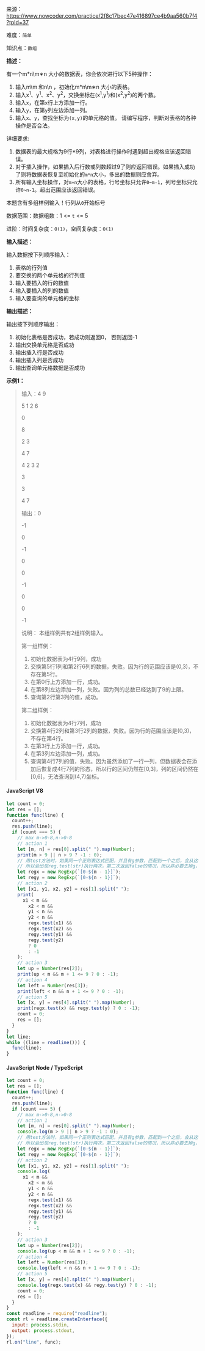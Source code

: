 来源：<https://www.nowcoder.com/practice/2f8c17bec47e416897ce4b9aa560b7f4?tpId=37>

难度：`简单`

知识点：`数组`

**描述：**

有一个m*n\m∗n 大小的数据表，你会依次进行以下5种操作：

1. 输入m\m 和n\n ，初始化m*n\m∗n 大小的表格。
2. 输入x<sup>1</sup>、y<sup>1</sup>、x<sup>2</sup>、y<sup>2</sup>，交换坐标在(x<sup>1</sup>,y<sup>1</sup>)和(x<sup>2</sup>,y<sup>2</sup>)的两个数。
3. 输入`x`，在第`x`行上方添加一行。
4. 输入`y`，在第`y`列左边添加一列。
5. 输入`x`、`y`，查找坐标为`(x,y)`的单元格的值。
请编写程序，判断对表格的各种操作是否合法。

详细要求:

1. 数据表的最大规格为9行*9列，对表格进行操作时遇到超出规格应该返回错误。
2. 对于插入操作，如果插入后行数或列数超过9了则应返回错误。如果插入成功了则将数据表恢复至初始化的`m*n`大小，多出的数据则应舍弃。
3. 所有输入坐标操作，对`m∗n`大小的表格，行号坐标只允许`0~m-1`，列号坐标只允许`0~n-1`。超出范围应该返回错误。

本题含有多组样例输入！行列从`0`开始标号

数据范围：数据组数：1 <= `t` <= 5

进阶：时间复杂度：`O(1)`，空间复杂度：`O(1)`

**输入描述：**

输入数据按下列顺序输入：

1. 表格的行列值
2. 要交换的两个单元格的行列值
3. 输入要插入的行的数值
4. 输入要插入的列的数值
5. 输入要查询的单元格的坐标

**输出描述：**

输出按下列顺序输出：

1. 初始化表格是否成功，若成功则返回0， 否则返回-1
2. 输出交换单元格是否成功
3. 输出插入行是否成功
4. 输出插入列是否成功
5. 输出查询单元格数据是否成功

**示例1：**

> 输入：4 9
>
> 5 1 2 6
>
> 0
>
> 8
>
> 2 3
>
> 4 7
>
> 4 2 3 2
>
> 3
>
> 3
>
> 4 7
>
> 输出：0
>
> -1
>
> 0
>
> -1
>
> 0
>
> 0
>
> -1
>
> 0
>
> 0
>
> -1
>
> 说明： 本组样例共有2组样例输入。
>
> 第一组样例：
>
> 1. 初始化数据表为4行9列，成功
> 2. 交换第5行1列和第2行6列的数据，失败。因为行的范围应该是(0,3)，不存在第5行。
> 3. 在第0行上方添加一行，成功。
> 4. 在第8列左边添加一列，失败。因为列的总数已经达到了9的上限。
> 5. 查询第2行第3列的值，成功。
>
> 第二组样例：
>
> 1. 初始化数据表为4行7列，成功
> 2. 交换第4行2列和第3行2列的数据，失败。因为行的范围应该是(0,3)，不存在第4行。
> 3. 在第3行上方添加一行，成功。
> 4. 在第3列左边添加一列，成功。
> 5. 查询第4行7列的值，失败。因为虽然添加了一行一列，但数据表会在添加后恢复成4行7列的形态，所以行的区间仍然在[0,3]，列的区间仍然在[0,6]，无法查询到(4,7)坐标。

<!-- tabs:start -->

#### **JavaScript V8**

```javascript
let count = 0;
let res = [];
function func(line) {
  count++;
  res.push(line);
  if (count === 5) {
    // max m->0-8,n->0-8
    // action 1
    let [m, n] = res[0].split(" ").map(Number);
    print(m > 9 || n > 9 ? -1 : 0);
    // 用test方法时，如果同一个正则表达式匹配，并且有g参数，匹配到一个之后，会从这个正则表达式的下个位置去查找字符
    // 所以会出现reg.test(str)执行两次，第二次返回false的情况，所以非必要去掉g，或者重置reg.lastIndex=0
    let regx = new RegExp(`[0-${m - 1}]`);
    let regy = new RegExp(`[0-${n - 1}]`);
    // action 2
    let [x1, y1, x2, y2] = res[1].split(" ");
    print(
      x1 < m &&
        x2 < m &&
        y1 < n &&
        y2 < n &&
        regx.test(x1) &&
        regx.test(x2) &&
        regy.test(y1) &&
        regy.test(y2)
        ? 0
        : -1
    );
    // action 3
    let up = Number(res[2]);
    print(up < m && m + 1 <= 9 ? 0 : -1);
    // action 4
    let left = Number(res[3]);
    print(left < n && n + 1 <= 9 ? 0 : -1);
    // action 5
    let [x, y] = res[4].split(" ").map(Number);
    print(regx.test(x) && regy.test(y) ? 0 : -1);
    count = 0;
    res = [];
  }
}
let line;
while ((line = readline())) {
  func(line);
}
```

#### **JavaScript Node / TypeScript**

```javascript
let count = 0;
let res = [];
function func(line) {
  count++;
  res.push(line);
  if (count === 5) {
    // max m->0-8,n->0-8
    // action 1
    let [m, n] = res[0].split(" ").map(Number);
    console.log(m > 9 || n > 9 ? -1 : 0);
    // 用test方法时，如果同一个正则表达式匹配，并且有g参数，匹配到一个之后，会从这个正则表达式的下个位置去查找字符
    // 所以会出现reg.test(str)执行两次，第二次返回false的情况，所以非必要去掉g，或者重置reg.lastIndex=0
    let regx = new RegExp(`[0-${m - 1}]`);
    let regy = new RegExp(`[0-${n - 1}]`);
    // action 2
    let [x1, y1, x2, y2] = res[1].split(" ");
    console.log(
      x1 < m &&
        x2 < m &&
        y1 < n &&
        y2 < n &&
        regx.test(x1) &&
        regx.test(x2) &&
        regy.test(y1) &&
        regy.test(y2)
        ? 0
        : -1
    );
    // action 3
    let up = Number(res[2]);
    console.log(up < m && m + 1 <= 9 ? 0 : -1);
    // action 4
    let left = Number(res[3]);
    console.log(left < n && n + 1 <= 9 ? 0 : -1);
    // action 5
    let [x, y] = res[4].split(" ").map(Number);
    console.log(regx.test(x) && regy.test(y) ? 0 : -1);
    count = 0;
    res = [];
  }
}
const readline = require("readline");
const rl = readline.createInterface({
  input: process.stdin,
  output: process.stdout,
});
rl.on("line", func);
```

<!-- tabs:end -->
